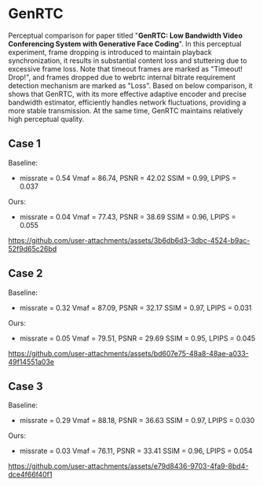 # GenRTC
Perceptual comparison for paper titled "**GenRTC: Low Bandwidth Video Conferencing System with Generative Face Coding**".
In this perceptual experiment, frame dropping is introduced to maintain playback synchronization, it results in substantial content loss and stuttering due to excessive frame loss. Note that timeout frames are marked as "Timeout! Drop!", and frames dropped due to webrtc internal bitrate requirement detection mechanism are marked as "Loss".
Based on below comparison, it shows that GenRTC, with its more effective adaptive encoder and precise bandwidth estimator, efficiently handles network fluctuations, providing a more stable transmission. At the same time, GenRTC maintains relatively high perceptual quality. 


## Case 1
Baseline:
- missrate = 0.54 Vmaf = 86.74, PSNR = 42.02 SSIM = 0.99, LPIPS = 0.037

Ours:
- missrate = 0.04 Vmaf = 77.43, PSNR = 38.69 SSIM = 0.96, LPIPS = 0.055

https://github.com/user-attachments/assets/3b6db6d3-3dbc-4524-b9ac-52f9d65c26bd



## Case 2
Baseline:
- missrate = 0.32 Vmaf = 87.09, PSNR = 32.17 SSIM = 0.97, LPIPS = 0.031

Ours:
- missrate = 0.05 Vmaf = 79.51, PSNR = 29.69 SSIM = 0.95, LPIPS = 0.045

https://github.com/user-attachments/assets/bd607e75-48a8-48ae-a033-49f14551a03e


## Case 3
Baseline:
- missrate = 0.29 Vmaf = 88.18, PSNR = 36.63 SSIM = 0.97, LPIPS = 0.030

Ours:
- missrate = 0.03 Vmaf = 76.11, PSNR = 33.41 SSIM = 0.96, LPIPS = 0.054

https://github.com/user-attachments/assets/e79d8436-9703-4fa9-8bd4-dce4f66f40f1

